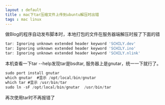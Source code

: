 ```yaml
---
layout : default 
title : mac下tar压缩文件上传到ubuntu解压时出错
tags : mac linux
---
```


做Blog的程序自动发布脚本时，本地打包的文件在服务器端解压时报了下面的错

```javascript
tar: Ignoring unknown extended header keyword 'SCHILY.dev'
tar: Ignoring unknown extended header keyword 'SCHILY.ino'
tar: Ignoring unknown extended header keyword 'SCHILY.nlink'
```

本机查看一下tar --help发现tar是bsdtar, 服务器上是gnutar，统一一下就行了。	

```javascript
sudo port install gnutar
which gnutar  #显示 /opt/local/bin/gnutar
which tar #显示 /usr/bin/tar
sudo ln -sF /opt/local/bin/gnutar  /usr/bin/tar
```

再次使用tar时不再报错了
